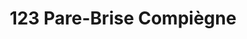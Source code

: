 ---
title: "123 Pare-Brise Compiègne"
url: /jaux/123-pare-brise-compiegne/
shop: réparation de voitures
---